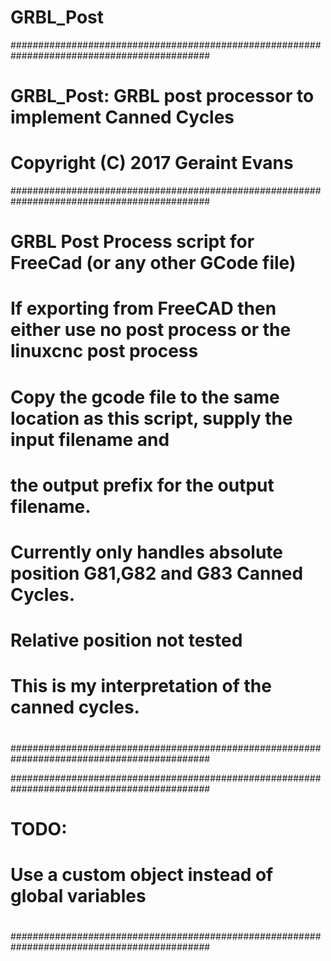 # GRBL_Post

############################################################################################
# GRBL_Post: GRBL post processor to implement Canned Cycles
#   Copyright (C) 2017  Geraint Evans
############################################################################################
#
# GRBL Post Process script for FreeCad (or any other GCode file)
#
# If exporting from FreeCAD then either use no post process or the linuxcnc post process
# Copy the gcode file to the same location as this script, supply the input filename and
# the output prefix for the output filename.
#
# Currently only handles absolute position G81,G82 and G83 Canned Cycles. 
# Relative position not tested
#
# This is my interpretation of the canned cycles.
# 
#
############################################################################################


############################################################################################
#
# TODO:
#
# Use a custom object instead of global variables
#
############################################################################################

